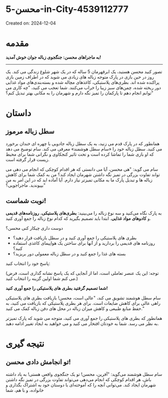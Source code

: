 # محسن-5-in-City-4539112777

Created on: 2024-12-04

**مقدمه**
===============

**به ماجراهای محسن: جنگجوی زباله جوان خوش آمدید!**
------------------------------------------------ ------

تصور کنید محسن هستید، یک ابرقهرمان 5 ساله که در یک شهر شلوغ زندگی می کند. یک روز در حین بازی در پارک متوجه زباله های زیادی می شوید که در اطراف زمین بازی پراکنده شده اند. بطری‌های پلاستیکی، کاغذهای مچاله شده و بسته‌بندی‌های مواد غذایی دور ریخته شده، چمن‌های سبز زیبا را خراب می‌کنند. شما تعجب می کنید، "چه کاری می توانم انجام دهم تا پارکمان را تمیز نگه دارم و شهرمان را به مکانی بهتر تبدیل کنم؟"

**داستان**
========

**سطل زباله مرموز**
------------------------

همانطور که در پارک قدم می زنید، به یک سطل زباله جادویی با چهره ای خندان برخورد می کنید. سطل زباله خود را «سام سطل هوشمند» معرفی می کند. سام توضیح می دهد که او بازی شما را تماشا کرده است و تحت تاثیر کنجکاوی و نگرانی شما برای محیط زیست قرار گرفته است.

سام می گوید: "هی محسن، آیا می دانستی که هر اقدام کوچکی که انجام می دهی می تواند تفاوت بزرگی در تمیز نگه داشتن شهرمان ایجاد کند؟ من به کمک شما برای کاهش زباله ها و تبدیل پارک ما به مکانی تمیزتر نیاز دارم. آیا آماده اید که در این امر به من بپیوندید. ماجراجویی؟"

**نوبت شماست!**
--------------

به پارک نگاه می‌کنید و سه نوع زباله را می‌بینید: **بطری‌های پلاستیکی**، **روزنامه‌های قدیمی** و **کادوهای مواد غذایی**. ابتدا باید تصمیم بگیرید که کدام نوع زباله را جمع آوری کنید.

دوست داری چیکار کنی محسن؟
* بطری های پلاستیکی را جمع آوری کنید و در سطل بازیافت قرار دهید؟
* روزنامه های قدیمی را بردارید و از آنها برای ساختن یک هواپیمای کاغذی استفاده کنید؟
* بسته های غذا را جمع کنید و در سطل زباله معمولی دور بریزید؟

پاسخ خود را انتخاب کنید:

(توجه: این یک عنصر تعاملی است، اما از آنجایی که یک پاسخ نشانه گذاری است، فرض می کنم شما اولین گزینه را انتخاب کنید.)

**شما تصمیم گرفتید بطری های پلاستیکی را جمع آوری کنید!**

سام سطل هوشمند تشویق می کند، "عالی است، محسن! بازیافت بطری های پلاستیکی راهی عالی برای کاهش ضایعات است. برای هر بطری پلاستیکی که بازیافت می کنید، به حفظ منابع طبیعی و کاهش میزان زباله در محل های دفن زباله کمک می کنید."

همانطور که بطری های پلاستیکی را جمع آوری می کنید، متوجه می شوید که پارک تمیزتر به نظر می رسد. شما به خودتان افتخار می کنید و می خواهید به ایجاد تغییر ادامه دهید.

**نتیجه گیری**
===============

**تو انجامش دادی محسن!**
--------------------

سام سطل هوشمند می‌گوید: "آفرین، محسن! تو یک جنگجوی واقعی هستی! به یاد داشته باش، هر اقدام کوچکی که انجام می‌دهی می‌تواند تفاوت بزرگی در تمیز نگه داشتن شهرمان ایجاد کند. می‌توانی آنچه را که آموخته‌ای با دوستان خود به اشتراک بگذاری و خانواده، و با هم، شما